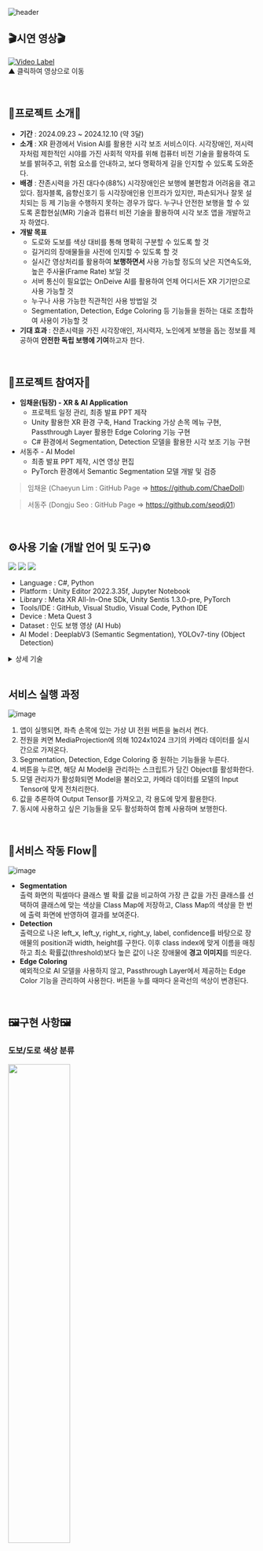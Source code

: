 

![header](https://capsule-render.vercel.app/api?type=transparent&height=300&section=header&text=White%20Vision👁️‍🗨️&fontSize=90&fontColor=14F77E)  
## 🎬시연 영상🎬  

[![Video Label](http://img.youtube.com/vi/kCf2NHandRo/0.jpg)](https://youtu.be/kCf2NHandRo?si=iHz43jF7gY15bN5G)  
▲ 클릭하여 영상으로 이동

<br>  

## 📄프로젝트 소개📄
- **기간** : 2024.09.23 ~ 2024.12.10 (약 3달)
- **소개** : XR 환경에서 Vision AI를 활용한 시각 보조 서비스이다. 시각장애인, 저시력자처럼 제한적인 시야를 가진 사회적 약자를 위해 컴퓨터 비전 기술을 활용하여 도보를 밝혀주고, 위험 요소를 안내하고, 보다 명확하게 길을 인지할 수 있도록 도와준다.
- **배경** : 잔존시력을 가진 대다수(88%) 시각장애인은 보행에 불편함과 어려움을 겪고 있다. 점자블록, 음향신호기 등 시각장애인용 인프라가 있지만, 파손되거나 잘못 설치되는 등 제 기능을 수행하지 못하는 경우가 많다. 누구나 안전한 보행을 할 수 있도록 혼합현실(MR) 기술과 컴퓨터 비전 기술을 활용하여 시각 보조 앱을 개발하고자 하였다.
- **개발 목표**
  - 도로와 도보를 색상 대비를 통해 명확히 구분할 수 있도록 할 것
  - 길거리의 장애물들을 사전에 인지할 수 있도록 할 것
  - 실시간 영상처리를 활용하여 **보행하면서** 사용 가능할 정도의 낮은 지연속도와, 높은 주사율(Frame Rate) 보일 것
  - 서버 통신이 필요없는 OnDeive AI를 활용하여 언제 어디서든 XR 기기만으로 사용 가능할 것 
  - 누구나 사용 가능한 직관적인 사용 방법일 것
  - Segmentation, Detection, Edge Coloring 등 기능들을 원하는 대로 조합하여 사용이 가능할 것
- **기대 효과** : 잔존시력을 가진 시각장애인, 저시력자, 노인에게 보행을 돕는 정보를 제공하여 **안전한 독립 보행에 기여**하고자 한다. 
<br>  

## 👥프로젝트 참여자👥
- **임채윤(팀장) - XR & AI Application**
  - 프로젝트 일정 관리, 최종 발표 PPT 제작
  - Unity 활용한 XR 환경 구축, Hand Tracking 가상 손목 메뉴 구현, Passthrough Layer 활용한 Edge Coloring 기능 구현
  - C# 환경에서 Segmentation, Detection 모델을 활용한 시각 보조 기능 구현
- 서동주 - AI Model 
  - 최종 발표 PPT 제작, 시연 영상 편집
  - PyTorch 환경에서 Semantic Segmentation 모델 개발 및 검증
> 임채윤 (Chaeyun Lim : GitHub Page => https://github.com/ChaeDoll)

> 서동주 (Dongju Seo : GitHub Page => https://github.com/seodj01)
 
<br>  

## ⚙사용 기술 (개발 언어 및 도구)⚙
<img src="https://img.shields.io/badge/Unity-222324?style=for-the-badge&logo=Unity&logoColor=white"/> <img src="https://img.shields.io/badge/Meta XR SDK-0467DF?style=for-the-badge&logo=meta&logoColor=white"/> <img src="https://img.shields.io/badge/GitHub-181717?style=for-the-badge&logo=github&logoColor=white"/>
- Language : C#, Python
- Platform : Unity Editor 2022.3.35f, Jupyter Notebook
- Library : Meta XR All-In-One SDk, Unity Sentis 1.3.0-pre, PyTorch
- Tools/IDE : GitHub, Visual Studio, Visual Code, Python IDE
- Device : Meta Quest 3
-	Dataset : 인도 보행 영상 (AI Hub)
-	AI Model : DeeplabV3 (Semantic Segmentation), YOLOv7-tiny (Object Detection)
<details>
  <summary>상세 기술</summary>
  ①	Hand Tracking: 손동작 감지 기술<br>
  ②	Mixed Reality: Passthrough Layer를 활용한 혼합현실 구현<br>  
  ③	MediaProjection: 카메라 정보 강제 접근 및 활용을 위한 API<br>  
  ④	Boundaryless: 외부 앱 실행을 위한 경계 설정<br>  
  ⑤	Semantic Segmentation: 도로 및 도보 구분을 위한 이미지 분리 기법<br>  
  ⑥	Object Detection: 장애물 감지 및 경고를 위한 객체 탐지 기법<br>  
  ⑦	Edge Coloring: 윤곽선 강조를 위한 Passthrough Edge Renderer 색상 변경<br>  
  ⑧	Multi-Layer Overlay: 두 개의 AI모델 추론 결과를 종합하여 혼합현실에 반영<br>  
  ⑨	Curved Display: 몰입감과 시야각을 넓이기 위해 평면 디스플레이가 아닌, 곡면 디스플레이에 결과를 투영<br>  
  ⑩	Data Preprocessing: 학습을 위한 데이터 라벨링 및 데이터 전처리<br>   
  ⑪	Fine Tuning: 도로 및 도보를 구분하기 위해 사전학습 모델에 새로운 데이터셋으로 추가 학습 진행<br>
</details>
  
<br>

## 서비스 실행 과정
![image](https://github.com/user-attachments/assets/d7c804e3-ba75-4513-bd37-be67393a991e)

1. 앱이 실행되면, 좌측 손목에 있는 가상 UI 전원 버튼을 눌러서 켠다.
2. 전원을 켜면 MediaProjection에 의해 1024x1024 크기의 카메라 데이터를 실시간으로 가져온다.
3. Segmentation, Detection, Edge Coloring 중 원하는 기능들을 누른다.
4. 버튼을 누르면, 해당 AI Model을 관리하는 스크립트가 담긴 Object를 활성화한다.
5. 모델 관리자가 활성화되면 Model을 불러오고, 카메라 데이터를 모델의 Input Tensor에 맞게 전처리한다.
6. 값을 추론하여 Output Tensor를 가져오고, 각 용도에 맞게 활용한다.
7. 동시에 사용하고 싶은 기능들을 모두 활성화하여 함께 사용하며 보행한다.

<br>

## 🧭서비스 작동 Flow🧭
![image](https://github.com/user-attachments/assets/679e4cc0-68ca-49e2-96d3-f91ed0ceeda5)

- **Segmentation**  
출력 화면의 픽셀마다 클래스 별 확률 값을 비교하여 가장 큰 값을 가진 클래스를 선택하여 클래스에 맞는 색상을 Class Map에 저장하고, Class Map의 색상을 한 번에 출력 화면에 반영하여 결과를 보여준다.  
- **Detection**  
출력으로 나온 left_x, left_y, right_x, right_y, label, confidence를 바탕으로 장애물의 position과 width, height를 구한다. 이후 class index에 맞게 이름을 매칭하고 최소 확률값(threshold)보다 높은 값이 나온 장애물에 **경고 이미지**를 띄운다.  
- **Edge Coloring**  
예외적으로 AI 모델을 사용하지 않고, Passthrough Layer에서 제공하는 Edge Color 기능을 관리하여 사용한다. 버튼을 누를 때마다 윤곽선의 색상이 변경된다.  

<br>

## 🖼️구현 사항🖼️
### **도보/도로 색상 분류**
<img src="https://github.com/user-attachments/assets/338be7f6-8f9b-4470-b46a-ace246a9b750" width="50%"/>  

- Semantic Segmentation 기술 활용
- MobileNetV3를 백본으로 하는 DeepLabV3 모델 채택
- AI Hub '인도보행 영상' 데이터셋에서 Surface Masking 데이터 활용
- 7개의 클래스(인도, 도로, 점자블록, 위험구역, 자전거도로, 골목길, 횡단보도)로 정수형 라벨링하여 학습
- Unity 환경에서 사용하기 위해 ONNX(Open Neural Network eXchange) 포맷으로 변환하여 사용
- 후처리를 통해 안전한 길(인도, 점자블록)과 위험한 길(도로, 위험구역, 자전거도로, 골목길), 횡단보도 세 부분으로 나누어 색상 출력

### **장애물 경고 안내**
<img src="https://github.com/user-attachments/assets/dc239ad1-11c3-405c-b033-557269af0636" width="50%"/>   

- Object Detection 기술 활용
- 경량화 한 모델인 YOLOv7-tiny 모델 채택
- COCO 데이터셋으로 학습되어 있는 사전학습 모델 활용
- 모델 경량화를 위해 FP16 => UINT8 로 양자화(Quantization)
- Unity 환경에서 사용하기 위해 ONNX(Open Neural Network eXchange) 포맷으로 변환하여 사용
- 후처리를 통해 결과 클래스 80개 중, 위험 요소(사람, 자전거, 자동차, 오토바이, 버스, 트럭) 부류만 별도 필터링하여 활용
- 출력 결과 Feature에 있는 좌측 x, y 좌표와 우측 x, y 좌표를 토대로 감지된 장애물의 위치와 크기를 계산
- 계산된 결과를 토대로 경고 안내 이미지를 화면에 출력

### **윤곽선 강조**
<img src="https://github.com/user-attachments/assets/0bc82aef-8d2e-434e-8c8f-a2b780f2a8eb" width="50%"/>   

- Meta XR All-In-One SDK 활용
- Passthrough Layer 컴포넌트에 있는 Edge Rendering / Edge Color 속성을 활용
- C# 스크립트를 작성하여 윤곽선의 활성화/비활성화와 색상 변경을 제어
- 빨간색, 초록색, 파란색, 노란색, 검은색 중 원하는 색상을 선택하여 표시 가능
- 변환 버튼을 누를 때마다 윤곽선 색상이 변경되도록 구현

<br>  

## 💡추후 업데이트 아이디어💡
<details>
  <summary>클릭하여 펼쳐보기</summary>
  <ui>
    <li>Semantic Segmentation 모델 성능 향상</li>
    <li>Segmentation 데이터 증강 활용하여 학습 (Rotate, Crop, Zoom, Shear, Brightness 등 조절)</li>
    <li>CycleGAN 등 생성형 이미지 활용하여 계절 변화 대응하는 데이터 생성 및 학습</li>
    <li>Object Detection 모델 성능 향상 (Latency, Frame 등 문제 해결)</li>
  </ui>
</details>

<br>

## 🍪개발 현황🍪
- v0.0.1 : White Vision - 1차 개발 완료 ( 2024.12.05 )

### Reference
- *Thanks for trev3d - MediaProjection API* - https://github.com/trev3d/QuestDisplayAccessDemo
- *Boundaryless Setting* - https://developers.meta.com/horizon/documentation/unity/unity-boundaryless/
